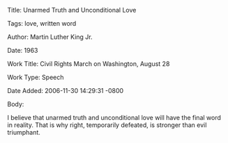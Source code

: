 Title:  Unarmed Truth and Unconditional Love

Tags:   love, written word

Author: Martin Luther King Jr.

Date:   1963

Work Title: Civil Rights March on Washington, August 28

Work Type: Speech

Date Added: 2006-11-30 14:29:31 -0800

Body: 

I believe that unarmed truth and unconditional love will have the final word in reality. That is why right, temporarily defeated, is stronger than evil triumphant.

